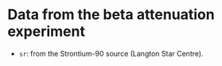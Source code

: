 Data from the beta attenuation experiment
=========================================

* `sr`: from the Strontium-90 source (Langton Star Centre).
